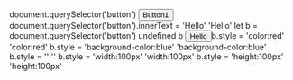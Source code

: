 

document.querySelector('button')
<button>​Button1​</button>​
document.querySelector('button').innerText = 'Hello'
'Hello'
let b = document.querySelector('button')
undefined
b
<button>​Hello​</button>​
b.style = 'color:red'
'color:red'
b.style = 'background-color:blue'
'background-color:blue'
b.style = ''
''
b.style = 'width:100px'
'width:100px'
b.style = 'height:100px'
'height:100px'